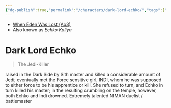 ```yaml
---
{"dg-publish":true,"permalink":"/characters/dark-lord-echko/","tags":["ghost","character","formvi"],"dgHomeLink":false}
---
```


- [When Eden Was Lost (Ao3)](https://archiveofourown.org/works/19334440/chapters/45992584)
- Also known as *Echko Kaliya*

# Dark Lord Echko
> The Jedi-Killer

raised in the Dark Side by Sith master and killed a considerable amount of Jedi; eventually met the Force sensitive girl, INDI, whom he was supposed to either force to be his apprentice or kill. She refused to turn, and Echko in turn killed his master; in the resulting crumbling on the temple, however, both Echko and Indi drowned. Extremely talented NIMAN duelist / battlemaster 